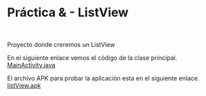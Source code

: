 # Práctica & - ListView

<br/>

Proyecto donde creremos un ListView

En el siguiente enlace vemos el código de la clase principal. [MainActivity.java](https://github.com/salvafon/listview/blob/master/ListView/app/src/main/java/fonseca/emmanuel/listview/MainActivity.java)

El archivo APK para probar la aplicación esta en el siguiente enlace.
[listView.apk](https://github.com/salvafon/listview/raw/master/listView.apk)
